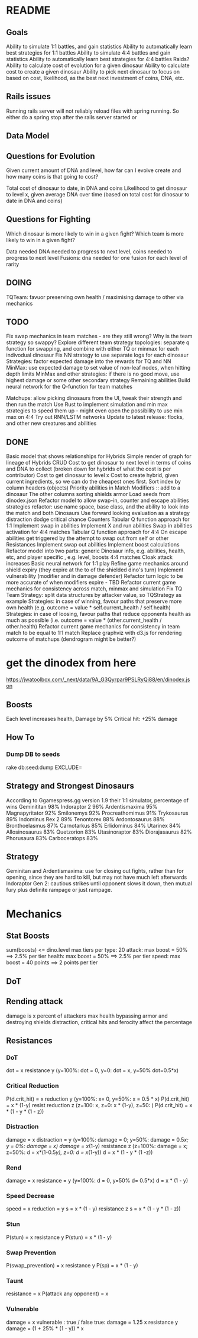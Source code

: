 # README
## Goals
Ability to simulate 1:1 battles, and gain statistics
Ability to automatically learn best strategies for 1:1 battles
Ability to simulate 4:4 battles and gain statistics
Ability to automatically learn best strategies for 4:4 battles
Raids?
Ability to calculate cost of evolution for a given dinosaur
Ability to calculate cost to create a given dinosaur
Ability to pick next dinosaur to focus on based on cost, likelihood, as the best next investment of coins, DNA, etc.

## Rails issues
Running
    rails server
will not reliably reload files with spring running. So either do a
    spring stop
after the rails server started or

## Data Model


## Questions for Evolution
Given current amount of DNA and level, how far can I evolve create and how many coins is that going to cost?

Total cost of dinosaur to date, in DNA and coins
Likelihood to get dinosaur to level x, given average DNA over time (based on total cost for dinosaur to date in DNA and coins)

## Questions for Fighting
Which dinosaur is more likely to win in a given fight?
Which team is more likely to win in a given fight?


Data needed
DNA needed to progress to next level, coins needed to progress to next level
Fusions: dna needed for one fusion for each level of rarity

## DOING
TQTeam: favuor preserving own health / maximising damage to other via mechanics

## TODO
Fix swap mechanics in team matches - are they still wrong?
Why is the team strategy so swappy?
Explore different team strategy topologies: separate q function for swapping, and combine with either TQ or minmax for each indivodual dinosaur
Fix NN strategy to use separate logs for each dinosaur
Strategies: factor expected damage into the rewards for TQ and NN
MinMax: use expected damage to set value of non-leaf nodes, when hitting depth limits
MinMax and other strategies: if there is no good move, use highest damage or some other secondary strategy
Remaining abilities
Build neural network for the Q-function for team matches

Matchups: allow picking dinosaurs from the UI, tweak their strength and then run the match
Use Rust to implement simulation and min max strategies to speed them up - might even open the possibility to use min max on 4:4
Try out RNN/LSTM networks
Update to latest release: flocks, and other new creatures and abilities

## DONE
Basic model that shows relationships for Hybrids
Simple render of graph for lineage of Hybrids
CRUD
Cost to get dinosaur to next level in terms of coins and DNA to collect (broken down for hybrids of what the cost is per contributor)
Cost to get dinosaur to level x
Cost to create hybrid, given current ingredients, so we can do the cheapest ones first.
Sort index by column headers (objects)
Priority abilities in Match
Modifiers :: add to a dinosaur
The other columns sorting
shields
armor
Load seeds from dinodex.json
Refactor model to allow swap-in, counter and escape abilities
strategies refactor: use name space, base class, and the ability to look into the match and both Dinosaurs
Use forward looking evaluation as a strategy
distraction
dodge
critical chance
Counters
Tabular Q function approach for 1:1
Implement swap in abilities
Implement X and run abilities
Swap in abilities activation for 4:4 matches
Tabular Q function approach for 4:4
On escape abilities get triggered by the attempt to swap out from self or other
Resistances
Implement swap out abilities
Implement boost calculations
Refactor model into two parts: generic Dinosaur info, e.g. abilities, health, etc, and player specific , e.g. level, boosts
4:4 matches
Cloak attack increases
Basic neural network for 1:1 play
Refine game mechanics around shield expiry (they expire at the to of the shielded dino's turn)
Implement vulnerability (modifier and in damage defender)
Refactor turn logic to be more accurate of when modifiers expire - TBD
Refactor current game mechanics for consistency across match, minmax and simulation
Fix TQ Team Strategy: split data structures by attacker value, so TQStrategy as example
Strategies: in case of winning, favour paths that preserve more own health (e.g. outcome = value * self.current_health / self.health)
Strategies: in case of loosing, favour paths that reduce opponents health as much as possible (i.e. outcome = value * (other.current_health / other.health)
Refactor current game mechanics for consistency in team match to be equal to 1:1 match
Replace graphviz with d3.js for rendering outcome of matchups (dendrogram might be better?)

# get the dinodex from here
https://jwatoolbox.com/_next/data/9A_G3Qyrpar9PSLRyQi88/en/dinodex.json

## Boosts

Each level increases health, Damage by 5%
Critical hit: +25% damage



## How To
### Dump DB to seeds
rake db:seed:dump EXCLUDE=

## Strategy and Strongest Dinosaurs
According to Ggamespress.gg version 1.9 their 1:1 simulator, percentage of wins
Geminititan 98%
Indoraptor 2 96%
Ardentismaxima 95%
Magnapyritator 92%
Smilonemys 92%
Procreathomimus 91%
Trykosaurus 89%
Indominus Rex 2 89%
Tenontorex 88%
Ardontosaurus 88%
Bronthoelasmus 87%
Carnotarkus 85%
Erlidominus 84%
Utarinex 84%
Allosinosaurus 83%
Quetzorion 83%
Utasinoraptor 83%
Diorajasaurus 82%
Phorusaura 83%
Carboceratops 83%


## Strategy
Geminitan and Ardentismaxima: use for closing out fights, rather than for opening, since they are hard to kill, but may not have much left afterwards
Indoraptor Gen 2: cautious strikes until opponent slows it down, then mutual fury plus definite rampage or just  rampage.


# Mechanics
## Stat Boosts
sum(boosts) <= dino.level
max tiers per type: 20
attack: max boost = 50%       ==> 2.5% per tier
health: max boost = 50%       ==> 2.5% per tier
speed:  max boost = 40 points ==> 2 points per tier

## DoT

## Rending attack
damage is x percent of attackers max health bypassing armor and destroying shields
distraction, critical hits and ferocity affect the percentage

## Resistances
### DoT
dot = x
resistance y (y=100%: dot = 0, y=0: dot = x, y=50% dot=0.5*x)

### Critical Reduction
P(d.crit_hit) = x
reduction y (y=100%: x= 0, y=50%: x = 0.5 * x)
P(d.crit_hit) = x * (1-y)
resist reduction z (z=100: x, z=0: x * (1-y), z=50: )
P(d.crit_hit) = x * (1 - y * (1 - z))

### Distraction
damage = x
distraction = y (y=100%: damage = 0; y=50%: damage = 0.5*x; y = 0%: damage = x)
damage = x*(1-y)
resistance z (z=100%: damage = x; z=50%: d = x*(1-0.5*y), z=0: d = x*(1-y))
d = x * (1 - y * (1 -z))

### Rend
damage = x
resistance = y (y=100%: d = 0, y=50% d= 0.5*x)
d = x * (1 - y)

### Speed Decrease
speed = x
reduction = y
s = x * (1 - y)
resistance z
s = x * (1 - y * (1 - z))

### Stun
P(stun) = x
resistance y
P(stun) = x * (1 - y)

### Swap Prevention
P(swap_prevention) = x
resistance y
P(sp) = x * (1 - y)

### Taunt
resistance = x
P(attack any opponent) = x

### Vulnerable
damage = x
vulnerable : true / false
true: damage = 1.25 x
resistance y
damage = (1 + 25% * (1 - y)) * x
